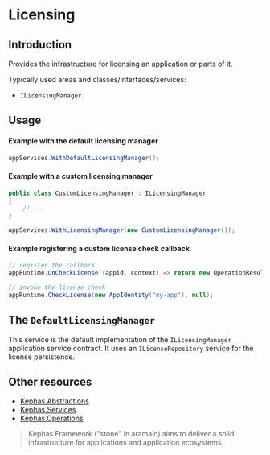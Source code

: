 ﻿# Licensing

## Introduction

Provides the infrastructure for licensing an application or parts of it.

Typically used areas and classes/interfaces/services:
* ``ILicensingManager``.

## Usage

#### Example with the default licensing manager

```csharp
appServices.WithDefaultLicensingManager();
```

#### Example with a custom licensing manager

```csharp
public class CustomLicensingManager : ILicensingManager
{
    // ...
}

appServices.WithLicensingManager(new CustomLicensingManager());
```

#### Example registering a custom license check callback

```csharp
// register the callback 
appRuntime.OnCheckLicense((appid, context) => return new OperationResult<bool>(true));

// invoke the license check
appRuntime.CheckLicense(new AppIdentity("my-app"), null);
```

## The ``DefaultLicensingManager``

This service is the default implementation of the ``ILicensingManager`` application service contract. It uses an ``ILicenseRepository`` service for the license persistence. 

## Other resources

* [Kephas.Abstractions](https://www.nuget.org/packages/Kephas.Abstractions)
* [Kephas.Services](https://www.nuget.org/packages/Kephas.Services)
* [Kephas.Operations](https://www.nuget.org/packages/Kephas.Operations)

> Kephas Framework ("stone" in aramaic) aims to deliver a solid infrastructure for applications and application ecosystems.
